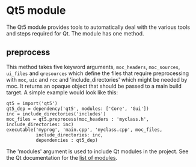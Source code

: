 # Qt5 module

The Qt5 module provides tools to automatically deal with the various
tools and steps required for Qt. The module has one method.

## preprocess

This method takes five keyword arguments, `moc_headers`,
`moc_sources`, `ui_files` and `qresources` which define the files that
require preprocessing with `moc`, `uic` and `rcc` and 'include_directories' which might be needed by moc. It returns an
opaque object that should be passed to a main build target. A simple
example would look like this:

```meson
qt5 = import('qt5')
qt5_dep = dependency('qt5', modules: ['Core', 'Gui'])
inc = include_directories('includes')
moc_files = qt5.preprocess(moc_headers : 'myclass.h', include_directories: inc)
executable('myprog', 'main.cpp', 'myclass.cpp', moc_files,
           include_directories: inc,
           dependencies : qt5_dep)
```


The 'modules' argument is used to include Qt modules in the project.
See the Qt documentation for the [list of
modules](http://doc.qt.io/qt-5/qtmodules.html).
